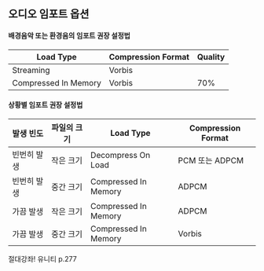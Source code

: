 ## 오디오 임포트 옵션 


#### 배경음악 또는 환경음의 임포트 권장 설정법
|Load Type|Compression Format|Quality|
|------|---|---|
|Streaming|Vorbis||
|Compressed In Memory|Vorbis|70%|
  
  
#### 상황별 임포트 권장 설정법
|발생 빈도|파일의 크기|Load Type|Compression Format|
|------|---|---|---|
|빈번히 발생|작은 크기|Decompress On Load|PCM 또는 ADPCM|
|빈번히 발생|중간 크기|Compressed In Memory|ADPCM|
|가끔 발생|작은 크기|Compressed In Memory|ADPCM|
|가끔 발생|중간 크기|Compressed In Memory|Vorbis|

절대강좌! 유니티 p.277

